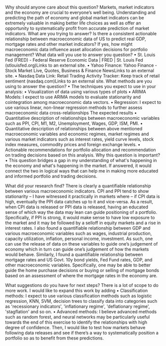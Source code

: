 Why should anyone care about this question?
Markets, market indicators and the economy are crucial to everyone’s well being. Understanding and predicting the path of economy and global market indicators can be extremely valuable in making better life choices as well as offer an opportunity to systematically profit from accurate prediction of market indicators.
What are you trying to answer?
Is there a consistent actionable relationship between macroeconomic data of US to predict real GDP, mortgage rates and other market indicators?
If yes, how might macroeconomic data influence asset allocation decisions for portfolio management?
What data will you use to answer you question?
•	St. Louis Fed (FRED) - Federal Reserve Economic Data | FRED | St. Louis Fed (stlouisfed.org)Links to an external site.
•	Yahoo Finance: Yahoo Finance - Stock Market Live, Quotes, Business & Finance NewsLinks to an external site.
•	Nasdaq Data Link: Retail Trading Activity Tracker: Keep track of retail sentiment (nasdaq.com)Links to an external site. 
What methods are you using to answer the question?
•	The techniques you expect to use in your analysis:
•	Visualization of data using various types of plots
•	ARIMA Models: I expect to use ARIMA models to evaluate stationarity and cointegration among macroeconomic data vectors.
•	Regression: I expect to use various linear, non-linear regression methods to further assess macroeconomic data cross-relationships
The expected results
•	Quantitative description of relationships between macroeconomic variables such as PPI, CPI, M1, M2, Unemployment, Wages, GDP, ISM, PMI.
•	Quantitative description of relationships between above mentioned macroeconomic variables and economic regimes, market regimes and various market indicators such as interest rates, yield curve levels, stock index measures, commodity prices and foreign exchange levels.
•	Actionable recommendations for portfolio allocation and recommendation on trading decisions based on this analysis.
Why this question is important?
•	This question bridges a gap in my understanding of what's happening in the economy and what's happening in the market. If answered, it would connect the two in logical ways that can help me in making more educated and informed portfolio and trading decisions.

What did your research find?
There is clearly a quantifiable relationship between various macroeconomic indicators. CPI and PPI tend to show stationarity – I have witnessed it practically in markets where – if CPI data is high, eventually the PPI data catches up to it and vice-versa. As a result, when CPI data is released or PPI data is released, having an educated sense of which way the data may lean can guide positioning of a portfolio. Specifically, if PPI is strong, it would make sense to have low exposure to the market and it may be followed by a selloff in equity markets and a rise in interest rates.
I also found a quantifiable relationship between GDP and various macroeconomic variables such as wages, industrial production, capacity utilization, inflation, personal income, investment. As such, one can use the release of data on these variables to guide one’s judgement of economy which in turn can guide one’s judgement of how the markets would behave.
Similarly, I found a quantifiable relationship between mortgage rates and US Govt. 10y bond yields, Fed Fund rates, GDP, and other macroeconomic variables. Specifically, one may be able to better guide the home purchase decisions or buying or selling of mortgage bonds based on an assessment of where the mortgage rates in the economy are.

What suggestions do you have for next steps?
There is a lot of scope to do more work. I would like to expand this work by adding
•	Classification methods: I expect to use various classification methods such as logistic regression, KNN, SVM, decision trees to classify data into categories such as 'recessionary indicators', 'inflationary regime', 'deflationary regime', 'stagflation' and so on.
•	Advanced methods: I believe advanced methods such as random forest, and neural networks may be particularly useful towards the end of this exercise to identify the relationships with high degree of confidence.
Then, I would like to test how markets behave following data releases and see if there’s a way to systematically position a portfolio so as to benefit from these predictions.
